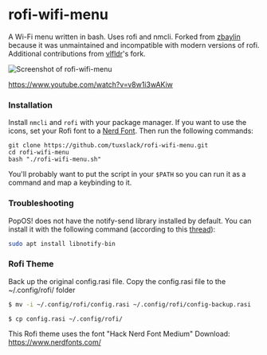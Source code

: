 # rofi-wifi-menu

A Wi-Fi menu written in bash. Uses rofi and nmcli. Forked from [zbaylin](https://github.com/zbaylin/rofi-wifi-menu) because it was unmaintained and incompatible with modern versions of rofi. Additional contributions from [vlfldr](https://github.com/vlfldr/rofi-wifi-menu)'s fork.

![Screenshot of rofi-wifi-menu](https://user-images.githubusercontent.com/19492564/147341323-3c5cfd08-1f66-4555-b21f-038f063bcf44.png)

https://www.youtube.com/watch?v=v8w1i3wAKiw

### Installation

Install `nmcli` and `rofi` with your package manager. If you want to use the icons, set your Rofi font to a [Nerd Font](https://github.com/ryanoasis/nerd-fonts). Then run the following commands:

```
git clone https://github.com/tuxslack/rofi-wifi-menu.git
cd rofi-wifi-menu
bash "./rofi-wifi-menu.sh"
```

You'll probably want to put the script in your `$PATH` so you can run it as a command and map a keybinding to it.

### Troubleshooting

PopOS! does not have the notify-send library installed by default. You can install it with the following command (according to this [thread](https://unix.stackexchange.com/questions/685247/what-is-the-notify-send-alternative-command-in-pop-os)):
  
  ```bash
  sudo apt install libnotify-bin
  ```

### Rofi Theme

Back up the original config.rasi file.
Copy the config.rasi file to the ~/.config/rofi/ folder

  ```bash
$ mv -i ~/.config/rofi/config.rasi ~/.config/rofi/config-backup.rasi

$ cp config.rasi ~/.config/rofi/
  ```
This Rofi theme uses the font "Hack Nerd Font Medium"
Download: https://www.nerdfonts.com/
